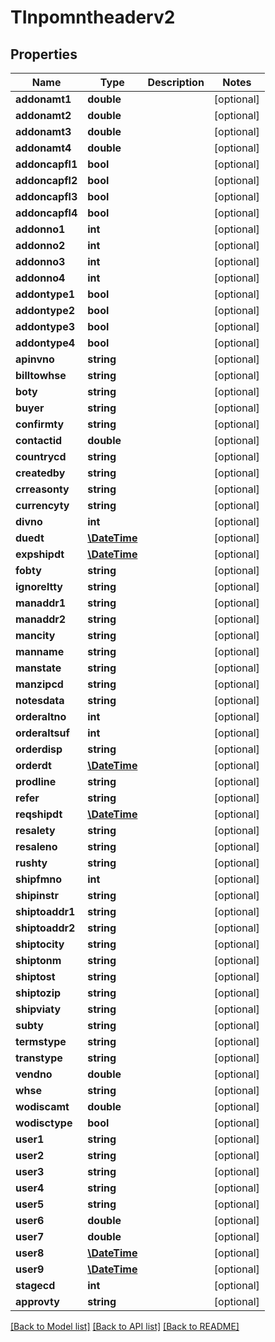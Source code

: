 # TInpomntheaderv2

## Properties
Name | Type | Description | Notes
------------ | ------------- | ------------- | -------------
**addonamt1** | **double** |  | [optional] 
**addonamt2** | **double** |  | [optional] 
**addonamt3** | **double** |  | [optional] 
**addonamt4** | **double** |  | [optional] 
**addoncapfl1** | **bool** |  | [optional] 
**addoncapfl2** | **bool** |  | [optional] 
**addoncapfl3** | **bool** |  | [optional] 
**addoncapfl4** | **bool** |  | [optional] 
**addonno1** | **int** |  | [optional] 
**addonno2** | **int** |  | [optional] 
**addonno3** | **int** |  | [optional] 
**addonno4** | **int** |  | [optional] 
**addontype1** | **bool** |  | [optional] 
**addontype2** | **bool** |  | [optional] 
**addontype3** | **bool** |  | [optional] 
**addontype4** | **bool** |  | [optional] 
**apinvno** | **string** |  | [optional] 
**billtowhse** | **string** |  | [optional] 
**boty** | **string** |  | [optional] 
**buyer** | **string** |  | [optional] 
**confirmty** | **string** |  | [optional] 
**contactid** | **double** |  | [optional] 
**countrycd** | **string** |  | [optional] 
**createdby** | **string** |  | [optional] 
**crreasonty** | **string** |  | [optional] 
**currencyty** | **string** |  | [optional] 
**divno** | **int** |  | [optional] 
**duedt** | [**\DateTime**](\DateTime.md) |  | [optional] 
**expshipdt** | [**\DateTime**](\DateTime.md) |  | [optional] 
**fobty** | **string** |  | [optional] 
**ignoreltty** | **string** |  | [optional] 
**manaddr1** | **string** |  | [optional] 
**manaddr2** | **string** |  | [optional] 
**mancity** | **string** |  | [optional] 
**manname** | **string** |  | [optional] 
**manstate** | **string** |  | [optional] 
**manzipcd** | **string** |  | [optional] 
**notesdata** | **string** |  | [optional] 
**orderaltno** | **int** |  | [optional] 
**orderaltsuf** | **int** |  | [optional] 
**orderdisp** | **string** |  | [optional] 
**orderdt** | [**\DateTime**](\DateTime.md) |  | [optional] 
**prodline** | **string** |  | [optional] 
**refer** | **string** |  | [optional] 
**reqshipdt** | [**\DateTime**](\DateTime.md) |  | [optional] 
**resalety** | **string** |  | [optional] 
**resaleno** | **string** |  | [optional] 
**rushty** | **string** |  | [optional] 
**shipfmno** | **int** |  | [optional] 
**shipinstr** | **string** |  | [optional] 
**shiptoaddr1** | **string** |  | [optional] 
**shiptoaddr2** | **string** |  | [optional] 
**shiptocity** | **string** |  | [optional] 
**shiptonm** | **string** |  | [optional] 
**shiptost** | **string** |  | [optional] 
**shiptozip** | **string** |  | [optional] 
**shipviaty** | **string** |  | [optional] 
**subty** | **string** |  | [optional] 
**termstype** | **string** |  | [optional] 
**transtype** | **string** |  | [optional] 
**vendno** | **double** |  | [optional] 
**whse** | **string** |  | [optional] 
**wodiscamt** | **double** |  | [optional] 
**wodisctype** | **bool** |  | [optional] 
**user1** | **string** |  | [optional] 
**user2** | **string** |  | [optional] 
**user3** | **string** |  | [optional] 
**user4** | **string** |  | [optional] 
**user5** | **string** |  | [optional] 
**user6** | **double** |  | [optional] 
**user7** | **double** |  | [optional] 
**user8** | [**\DateTime**](\DateTime.md) |  | [optional] 
**user9** | [**\DateTime**](\DateTime.md) |  | [optional] 
**stagecd** | **int** |  | [optional] 
**approvty** | **string** |  | [optional] 

[[Back to Model list]](../README.md#documentation-for-models) [[Back to API list]](../README.md#documentation-for-api-endpoints) [[Back to README]](../README.md)


